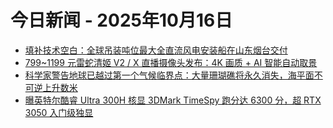 # 今日新闻 - 2025年10月16日
- [填补技术空白：全球吊装吨位最大全直流风电安装船在山东烟台交付](https://www.ithome.com/0/889/775.htm)
- [799~1199 元雷蛇清姬 V2 / X 直播摄像头发布：4K 画质 + AI 智能自动取景](https://www.ithome.com/0/889/777.htm)
- [科学家警告地球已越过第一个气候临界点：大量珊瑚礁将永久消失，海平面不可逆上升数米](https://www.ithome.com/0/889/776.htm)
- [曝英特尔酷睿 Ultra 300H 核显 3DMark TimeSpy 跑分达 6300 分，超 RTX 3050 入门级独显](https://www.ithome.com/0/889/778.htm)
